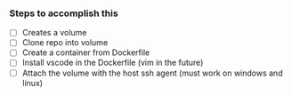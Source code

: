 ### Steps to accomplish this 

- [ ] Creates a volume 
- [ ] Clone repo into volume
- [ ] Create a container from Dockerfile
- [ ] Install vscode in the Dockerfile (vim in the future)
- [ ] Attach the volume with the host ssh agent (must work on windows and linux)